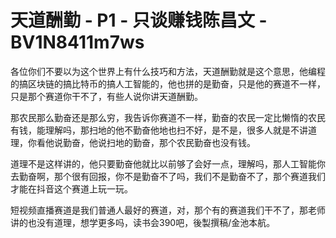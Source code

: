 # 天道酬勤 - P1 - 只谈赚钱陈昌文 - BV1N8411m7ws

各位你们不要以为这个世界上有什么技巧和方法，天道酬勤就是这个意思，他编程的搞区块链的搞比特币的搞人工智能的，他也拼的是勤奋，只是他的赛道不一样，只是那个赛道你干不了，有些人说你讲天道酬勤。

那农民那么勤奋还是那么穷，我告诉你赛道不一样，勤奋的农民一定比懒惰的农民有钱，能理解吗，那扫地的他不勤奋他地也扫不好，是不是，很多人就是不讲道理，你看他说勤奋，他说扫地的勤奋，那个农民勤奋也没有钱。

道理不是这样讲的，他只要勤奋他就比以前够了会好一点，理解吗，那人工智能你去勤奋啊，那个很有回报，你不是勤奋不了吗，我们不是勤奋不了，那个赛道我们才能在抖音这个赛道上玩一玩。

短视频直播赛道是我们普通人最好的赛道，对，那个有的赛道我们干不了，那老师讲的也没有道理，想学更多吗，读书会390吧，後製撰稿/金池本航。

